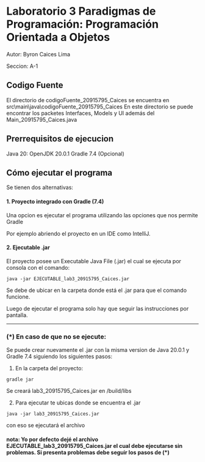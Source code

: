 # Laboratorio 3 Paradigmas de Programación: Programación Orientada a Objetos

Autor: Byron Caices Lima

Seccion: A-1

## Codigo Fuente
El directorio de codigoFuente_20915795_Caices se encuentra en src\main\java\codigoFuente_20915795_Caices
En este directorio se puede encontrar los packetes Interfaces, Models y UI además del Main_20915795_Caices.java

## Prerrequisitos de ejecucion

Java 20: OpenJDK 20.0.1 
Gradle 7.4 (Opcional)

## Cómo ejecutar el programa

Se tienen dos alternativas:

#### 1. Proyecto integrado con Gradle (7.4)

Una opcion es ejecutar el programa utilizando las opciones que nos permite Gradle

Por ejemplo abriendo el proyecto en un IDE como IntelliJ.

#### 2. Ejecutable .jar
El proyecto posee un Executable Java File (.jar) el cual se ejecuta por consola con el comando:
```
java -jar EJECUTABLE_lab3_20915795_Caices.jar
```

Se debe de ubicar en la carpeta donde está el .jar para que el comando funcione.

Luego de ejecutar el programa solo hay que seguir las instrucciones por pantalla.



--------------------------------------------------------------------------------

### (*) En caso de que no se ejecute: 
Se puede crear nuevamente el .jar con la misma version de Java 20.0.1 y Gradle 7.4 siguiendo los siguientes pasos:

1. En la carpeta del proyecto:

```
gradle jar
```

Se creará lab3_20915795_Caices.jar en /build/libs

2. Para ejecutar te ubicas donde se encuentra el .jar

```
java -jar lab3_20915795_Caices.jar
```
con eso se ejecutará el archivo

#### nota: Yo por defecto dejé el archivo EJECUTABLE_lab3_20915795_Caices.jar el cual debe ejecutarse sin problemas. Si presenta problemas debe seguir los pasos de (*)

